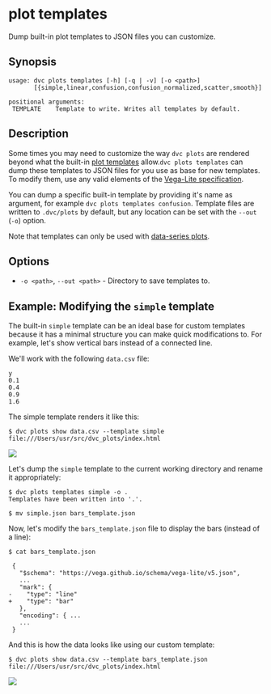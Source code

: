 # plot templates

Dump built-in plot templates to JSON files you can customize.

## Synopsis

```usage
usage: dvc plots templates [-h] [-q | -v] [-o <path>]
       [{simple,linear,confusion,confusion_normalized,scatter,smooth}]

positional arguments:
 TEMPLATE    Template to write. Writes all templates by default.
```

## Description

Some times you may need to customize the way `dvc plots` are rendered beyond
what the built-in [plot templates] allow.`dvc plots templates` can dump these
templates to JSON files for you use as base for new templates. To modify them,
use any valid elements of the [Vega-Lite specification].

You can dump a specific built-in template by providing it's name as argument,
for example `dvc plots templates confusion`. Template files are written to
`.dvc/plots` by default, but any location can be set with the `--out` (`-o`)
option.

<admon type="note">

Note that templates can only be used with [data-series plots].

</admon>

[plot templates]:
  https://dvc.org/doc/command-reference/plots#plot-templates-data-series-only
[vega-lite specification]: https://vega.github.io/vega-lite/
[data-series plots]: /doc/command-reference/plots#types-of-metrics

## Options

- `-o <path>`, `--out <path>` - Directory to save templates to.

## Example: Modifying the `simple` template

The built-in `simple` template can be an ideal base for custom templates because
it has a minimal structure you can make quick modifications to. For example,
let's show vertical bars instead of a connected line.

We'll work with the following `data.csv` file:

```csv
y
0.1
0.4
0.9
1.6
```

The simple template renders it like this:

```dvc
$ dvc plots show data.csv --template simple
file:///Users/usr/src/dvc_plots/index.html
```

![](/img/plots_templates_show_unmodified.svg)

Let's dump the `simple` template to the current working directory and rename it
appropriately:

```dvc
$ dvc plots templates simple -o .
Templates have been written into '.'.

$ mv simple.json bars_template.json
```

Now, let's modify the `bars_template.json` file to display the bars (instead of
a line):

```cli
$ cat bars_template.json
```

```git
 {
   "$schema": "https://vega.github.io/schema/vega-lite/v5.json",
   ...
   "mark": {
-    "type": "line"
+    "type": "bar"
   },
   "encoding": { ...
   ...
 }
```

And this is how the data looks like using our custom template:

```dvc
$ dvc plots show data.csv --template bars_template.json
file:///Users/usr/src/dvc_plots/index.html
```

![](/img/plots_templates_show_modified.svg)
